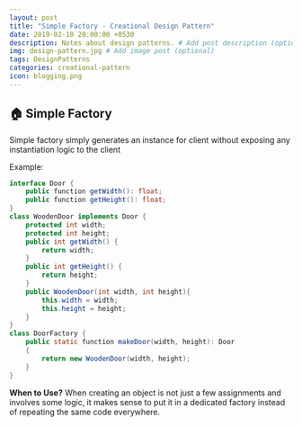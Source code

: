 ```yaml
---
layout: post
title: "Simple Factory - Creational Design Pattern"
date: 2019-02-10 20:00:00 +0530
description: Notes about design patterns. # Add post description (optional)
img: design-pattern.jpg # Add image post (optional)
tags: DesignPatterns
categories: creational-pattern
icon: blogging.png
---
```

🏠 Simple Factory
--------------
Simple factory simply generates an instance for client without exposing any instantiation logic to the client

Example:
```java
interface Door {
    public function getWidth(): float;
    public function getHeight(): float;
} 
class WoodenDoor implements Door {
    protected int width;
    protected int height;
    public int getWidth() {
        return width;
    }
    public int getHeight() {
        return height;
    }
    public WoodenDoor(int width, int height){
        this.width = width;
        this.height = height;
    }
}
class DoorFactory {
    public static function makeDoor(width, height): Door
    {
        return new WoodenDoor(width, height);
    }
}
```
**When to Use?**
When creating an object is not just a few assignments and involves some logic, it makes sense to put it in a dedicated factory instead of repeating the same code everywhere.